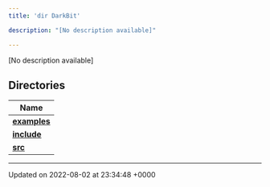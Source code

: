 ```yaml
---
title: 'dir DarkBit'

description: "[No description available]"

---
```







[No description available]

## Directories

| Name           |
| -------------- |
| **[examples](/documentation/code/gambit_sphinx/files/dir_c22fe66a09acdd480a35644f72364dc9/#dir-examples)**  |
| **[include](/documentation/code/gambit_sphinx/files/dir_05e71b19da8c05feb31a01063316c124/#dir-include)**  |
| **[src](/documentation/code/gambit_sphinx/files/dir_334951ee08a3caf9cfbab2a24a3edd4b/#dir-src)**  |






-------------------------------

Updated on 2022-08-02 at 23:34:48 +0000
